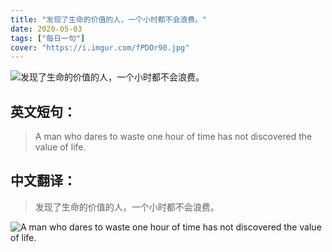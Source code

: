 ```yaml
---
title: "发现了生命的价值的人，一个小时都不会浪费。"
date: 2020-05-03
tags: ["每日一句"]
cover: "https://i.imgur.com/fPDOr90.jpg"
---
```


![发现了生命的价值的人，一个小时都不会浪费。](https://i.imgur.com/TtwR1WW.jpg)

## 英文短句：
> A man who dares to waste one hour of time has not discovered the value of life. 

<!--more-->

## 中文翻译：
> 发现了生命的价值的人，一个小时都不会浪费。

![A man who dares to waste one hour of time has not discovered the value of life. ](https://i.imgur.com/Uv4bIFL.jpg)

